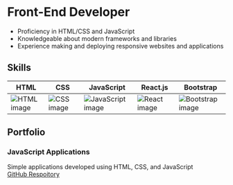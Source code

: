 # Front-End Developer

<ul>
  <li>Proficiency in HTML/CSS and JavaScript</li>
  <li>Knowledgeable about modern frameworks and libraries</li>
  <li>Experience making and deploying responsive websites and applications</li>
</ul> 


## Skills

| HTML | CSS | JavaScript | React.js | Bootstrap |
|----------|----------|----------|----------|----------|
| ![HTML image](https://cdn-icons-png.flaticon.com/64/136/136528.png) | ![CSS image](https://cdn-icons-png.flaticon.com/64/136/136527.png) | ![JavaScript image](https://cdn-icons-png.flaticon.com/64/136/136530.png) | ![React image](https://cdn-icons-png.flaticon.com/64/1126/1126012.png) | ![Bootstrap image](https://cdn-icons-png.flaticon.com/64/5968/5968672.png) |

## Portfolio

### JavaScript Applications
Simple applications developed using HTML, CSS, and JavaScript <br>
[GitHub Respoitory](https://www.github.com/stevenrsewell/Javascript-Applications)
